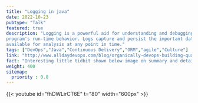 ```yaml
---
title: "Logging in java"
date: 2022-10-23
pubtype: "Talk"
featured: true
description: "Logging is a powerful aid for understanding and debugging
program's run-time behavior. Logs capture and persist the important data and make it
available for analysis at any point in time."
tags: ["DevOps","Java","Continuous Delivery","ORM","agile","Culture"]
link: "http://www.alldaydevops.com/blog/organically-devops-building-quality-and-security-into-the-software-supply-chain-at-liberty-mutual"
fact: "Interesting little tidbit shown below image on summary and detail page"
weight: 400
sitemap:
  priority : 0.8
---
```


{{< youtube id="fhDWLirCT6E" t="80" width="600px" >}}